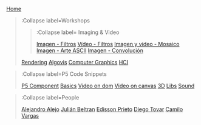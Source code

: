 [Home](/)

> :Collapse label=Workshops
>
> > :Collapse label= Imaging & Video
> >
> > [Imagen - Filtros](/docs/workshops/filters)
> > [Vídeo - Filtros](/docs/workshops/filtersVideo)
> > [Imagen y vídeo - Mosaico](/docs/workshops/mosaico)
> > [Imagen - Arte ASCII](/docs/workshops/ArteASCII)
> > [Imagen - Convolución](/docs/workshops/convolucion)
>
> [Rendering](/docs/workshops/rendering)
> [Algovis](/docs/workshops/algovis)
> [Computer Graphics](/docs/workshops/cg)
> [HCI](/docs/workshops/hci)


> :Collapse label=P5 Code Snippets
> 
> [P5 Component](/docs/snippets/component)
> [Basics](/docs/snippets/basic)
> [Video on dom](/docs/snippets/video-dom)
> [Video on canvas](/docs/snippets/video-canvas)
> [3D](/docs/snippets/3d)
> [Libs](/docs/snippets/lib)
> [Sound](/docs/snippets/sound)

> :Collapse label=People
> 
> [Alejandro Alejo](/docs/members/AlejandroAlejo)
> [Julián Beltran](/docs/members/JulianBeltran)
> [Edisson Prieto](/docs/members/EdissonPrieto)
> [Diego Tovar](/docs/members/diego)
> [Camilo Vargas](/docs/members/CamiloVargas)